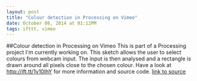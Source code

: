```yaml
---
layout: post
title: "Colour detection in Processing on Vimeo"
date: October 08, 2014 at 01:12PM
tags: ifttt, vimeo
---
```

##Colour detection in Processing on Vimeo
This is part of a Processing project I'm currently working on. This sketch allows the user to select colours from webcam input. The input is then analysed and a rectangle is drawn around all pixels close to the chosen colour. Have a look at http://ift.tt/1v10IhY for more information and source code.
[link to source](http://ift.tt/1v10JlW) 
